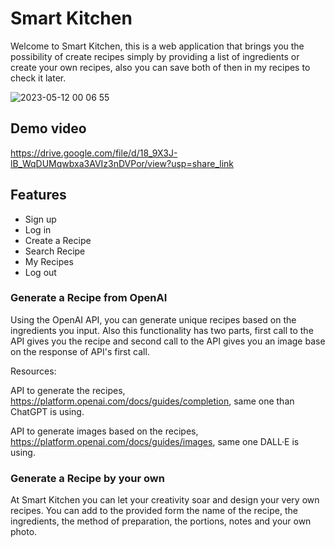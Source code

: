 # Smart Kitchen
Welcome to Smart Kitchen, this is a web application that brings you the possibility of create recipes simply by providing a list of ingredients or create your own recipes, also you can save both of then in my recipes to check it later.

![2023-05-12 00 06 55](https://github.com/elena992/smart-kitchen/assets/45111609/2895c432-5301-4075-b96d-ef50072a003f)

## Demo video
https://drive.google.com/file/d/18_9X3J-lB_WqDUMqwbxa3AVIz3nDVPor/view?usp=share_link

## Features
 - Sign up
 - Log in
 - Create a Recipe
 - Search Recipe
 - My Recipes
 - Log out

### Generate a Recipe from OpenAI
Using the OpenAI API, you can generate unique recipes based on the ingredients you input.
Also this functionality has two parts, first call to the API gives you the recipe and second call to the API gives you an image base on the response of API's first call.

Resources:

API to generate the recipes, https://platform.openai.com/docs/guides/completion, same one than ChatGPT is using.

API to generate images based on the recipes, https://platform.openai.com/docs/guides/images, same one DALL·E is using.

### Generate a Recipe by your own
At Smart Kitchen you can let your creativity soar and design your very own recipes. 
You can add to the provided form the name of the recipe, the ingredients, the method of preparation, the portions, notes and your own photo.
